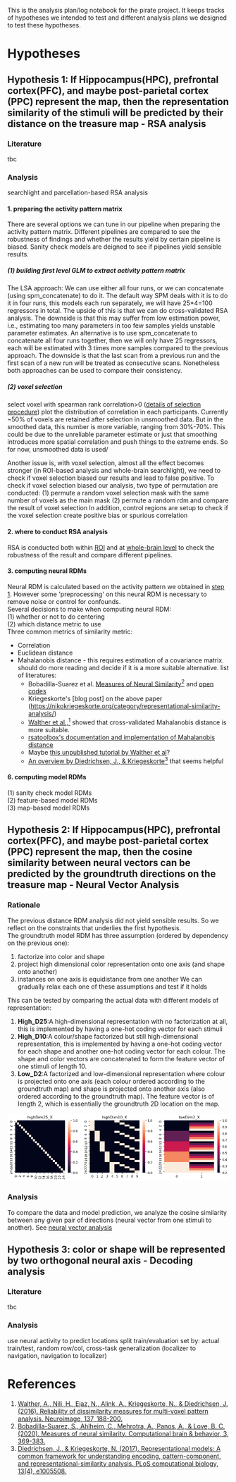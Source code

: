 This is the analysis plan/log notebook for the pirate project. It keeps tracks of hypotheses we intended to test and different analysis plans we designed to test these hypotheses.

# Hypotheses
## Hypothesis 1: If Hippocampus(HPC), prefrontal cortex(PFC), and maybe post-parietal cortex (PPC) represent the map, then the representation similarity of the stimuli will be predicted by their distance on the treasure map - RSA analysis
### Literature
tbc
### Analysis
searchlight and parcellation-based RSA analysis

#### 1. preparing the activity pattern matrix
There are several options we can tune in our pipeline when preparing the activity pattern matrix. Different pipelines are compared to see the robustness of findings and whether the results yield by certain pipeline is biased. Sanity check models are deigned to see if pipelines yield sensible results.
##### (1) building first level GLM to extract activity pattern matrix
The LSA approach: We can use either all four runs, or we can concatenate (using spm_concatenate) to do it.
The default way SPM deals with it is to do it in four runs, this models each run separately, we will have 25*4=100 regressors in total. The upside of this is that we can do cross-validated RSA analysis. The downside is that this may suffer from low estimation power, i.e., estimating too many parameters in too few samples yields unstable parameter estimates. An alternative is to use spm_concatenate to concatenate all four runs together, then we will only have 25 regressors, each will be estimated with 3 times more samples compared to the previous approach. The downside is that the last scan from a previous run and the first scan of a new run will be treated as consecutive scans. Nonetheless both approaches can be used to compare their consistency. 
##### (2) voxel selection
select voxel with spearman rank correlation>0 ([details of selection procedure](/scripts/multivariate/MultivariateAnalysisPipeline.md#3-reliability-map-calculation))
plot the distribution of correlation in each participants. Currently ~50% of voxels are retained after selection in unsmoothed data. But in the smoothed data, this number is more variable, ranging from 30%-70%. This could be due to the unreliable parameter estimate or just that smoothing introduces more spatial correlation and push things to the extreme ends. So for now, unsmoothed data is used/

Another issue is, with voxel selection, almost all the effect becomes stronger (in ROI-based analysis and whole-brain searchlight), we need to check if voxel selection biased our results and lead to false positive. To check if voxel selection biased our analysis, two type of permutation are conducted:
(1) permute a random voxel selection mask with the same number of voxels as the main mask
(2) permute a random rdm and compare the result of voxel selection
In addition, control regions are setup to check if the voxel selection create positive bias or spurious correlation

#### 2. where to conduct RSA analysis
RSA is conducted both within [ROI](/scripts/multivariate/MultivariateAnalysisPipeline.md#1-brain-parcellation-based-rsa-obtaining-roi-masks-from-aal-parcellation) and at [whole-brain level](/scripts/multivariate/MultivariateAnalysisPipeline.md#2-whole-brain-searchlight-rsa-obtaining-spherical-searchlight-regions) to check the robustness of the result and compare different pipelines.

#### 3. computing neural RDMs
Neural RDM is calculated based on the activity pattern we obtained in [step 1](/AnalysisPlanNoteBook.md#1-preparing-the-activity-pattern-matrix). However some 'preprocessing' on this neural RDM is necessary to remove noise or control for confounds.  
Several decisions to make when computing neural RDM:  
(1) whether or not to do centering  
(2) which distance metric to use  
Three common metrics of similarity metric:  
- Correlation  
- Euclidean distance
- Mahalanobis distance - this requires estimation of a covariance matrix. should do more reading and decide if it is a more suitable alternative. list of literatures:
   - Bobadilla-Suarez et al. [Measures of Neural Similarity](https://doi.org/10.1007/s42113-019-00068-5)[<sup>2</sup>](/AnalysisPlanNoteBook.md#references) and [open codes](https://osf.io/5a6bd/?view_only=)
   - Kriegeskorte's [blog post] on the above paper (https://nikokriegeskorte.org/category/representational-similarity-analysis/)
   - [Walther et al.,](https://doi.org/10.1016/j.neuroimage.2015.12.012)[<sup>1</sup>](/AnalysisPlanNoteBook.md#references) showed that cross-validated Mahalanobis distance is more suitable.
   - [rsatoolbox's documentation and implementation of Mahalanobis distance](https://rsatoolbox.readthedocs.io/en/latest/distances.html)
   - Maybe [this unpublished tutorial by Walther et al](https://www.mrc-cbu.cam.ac.uk/wp-content/uploads/www/sites/3/2014/10/Walther_etAl_representationalfMRIanalysis_unpublishedDraft.pdf)?
   - [An overview by Diedrichsen, J., & Kriegeskorte](https://doi.org/10.1371/journal.pcbi.1005508)[<sup>3</sup>](/AnalysisPlanNoteBook.md#references) that seems helpful

#### 6. computing model RDMs
(1) sanity check model RDMs  
(2) feature-based model RDMs  
(3) map-based model RDMs  

## Hypothesis 2: If Hippocampus(HPC), prefrontal cortex(PFC), and maybe post-parietal cortex (PPC) represent the map, then the cosine similarity between neural vectors can be predicted by the groundtruth directions on the treasure map - Neural Vector Analysis
### Rationale
The previous distance RDM analysis did not yield sensible results. So we reflect on the constraints that underlies the first hypothesis.  
The groundtruth model RDM has three assumption (ordered by dependency on the previous one):
1) factorize into color and shape
2) project high dimensional color representation onto one axis (and shape onto another)
3) instances on one axis is equidistance from one another
We can gradually relax each one of these assumptions and test if it holds

This can be tested by comparing the actual data with different models of representation: 
1) **High_D25**:A high-dimensional representation with no factorization at all, this is implemented by having a one-hot coding vector for each stimuli 
2) **High_D10**:A colour/shape factorized but still high-dimensional representation, this is implemented by having a one-hot coding vector for each shape and another one-hot coding vector for each colour. The shape and color vectors are concatenated to form the feature vector of one stimuli of length 10.
3) **Low_D2**:A factorized and low-dimensional representation where colour is projected onto one axis (each colour ordered according to the groundtruth map) and shape is projected onto another axis (also ordered according to the groundtruth map). The feature vector is of length 2, which is essentially the groundtruth 2D location on the map.

![**feature matrices for different models of representation**](/readmeplots/featurematrix_by_representationmodels.png)  


### Analysis
To compare the data and model prediction, we analyze the cosine similarity between any given pair of directions (neural vector from one stimuli to another). See [neural vector analysis](/scripts/multivariate/MultivariateAnalysisPipeline.md#neural-vector-analysis)
###

## Hypothesis 3: color or shape will be represented by two orthogonal neural axis - Decoding analysis
### Literature
tbc
### Analysis
use neural activity to predict locations
split train/evaluation set by: actual train/test, random row/col, cross-task generalization (localizer to navigation, navigation to localizer)


# References
1. [Walther, A., Nili, H., Ejaz, N., Alink, A., Kriegeskorte, N., & Diedrichsen, J. (2016). Reliability of dissimilarity measures for multi-voxel pattern analysis. Neuroimage, 137, 188-200.](https://doi.org/10.1016/j.neuroimage.2015.12.012)  
2. [Bobadilla-Suarez, S., Ahlheim, C., Mehrotra, A., Panos, A., & Love, B. C. (2020). Measures of neural similarity. Computational brain & behavior, 3, 369-383.](https://doi.org/10.1007/s42113-019-00068-5)  
3. [Diedrichsen, J., & Kriegeskorte, N. (2017). Representational models: A common framework for understanding encoding, pattern-component, and representational-similarity analysis. PLoS computational biology, 13(4), e1005508.](https://doi.org/10.1371/journal.pcbi.1005508)
